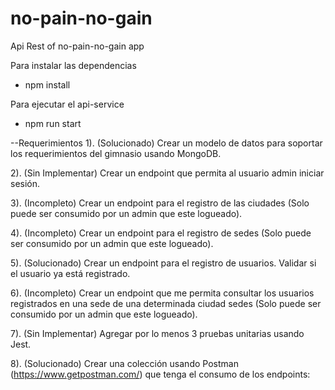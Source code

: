 # no-pain-no-gain
Api Rest of no-pain-no-gain app

Para instalar las dependencias
* npm install

Para ejecutar el api-service
* npm run start

--Requerimientos
1). (Solucionado) Crear un modelo de datos para soportar los requerimientos del gimnasio usando MongoDB.

2). (Sin Implementar) Crear un endpoint que permita al usuario admin iniciar sesión.

3). (Incompleto) Crear un endpoint para el registro de las ciudades (Solo puede ser consumido por un admin que     este logueado).

4). (Incompleto) Crear un endpoint para el registro de sedes (Solo puede ser consumido por un admin que este       logueado).

5). (Solucionado) Crear un endpoint para el registro de usuarios. Validar si el usuario ya está registrado.

6). (Incompleto) Crear un endpoint que me permita consultar los usuarios registrados en una sede de una            determinada ciudad sedes (Solo puede ser consumido por un admin que este logueado).

7). (Sin Implementar) Agregar por lo menos 3 pruebas unitarias usando Jest.

8). (Solucionado) Crear una colección usando Postman (https://www.getpostman.com/)  que tenga el consumo de los     endpoints:
